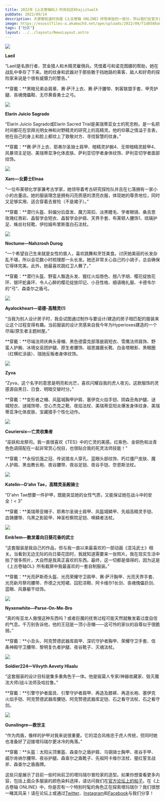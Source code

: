 ```yaml
---
title: 2022年《上古卷轴OL》时尚社区Khajiitwalk  
pubDate: 2022/09/14
description: 大家都知道时尚是《上古卷轴 ONLINE》终局体验的一部分，所以我们在官方论坛上向#ESOFam发起挑战，让大家展示他们最时尚的角色。
image: https://esosslfiles-a.akamaihd.net/ape/uploads/2022/09/f1d8588a8cf31bb0957619d7725caad5.jpg
tags: ["社区"]
layout: ../../layouts/NewsLayout.astro
---
```


![](https://esosslfiles-a.akamaihd.net/ape/uploads/2022/09/719a4c32a07fb63a9c121fb6f374ac9e.jpg)

**Laeil**

“Laeil是名旅行者、赏金猎人和木精灵雇佣兵。凭借着弓和诺克图娜的帮助，她在战乱中幸存了下来。她的纹身和武器对于那些敢于挡她路的乘客、敌人和好奇的探险家来说是个很有威慑力的警告。”

**穿戴：**黑暗兄弟会肩章、赛·萨汗上衣、赛·萨汗腰带、刺客联盟手套、甲壳护腿、丧魂傀儡鞋、无尽黄昏勇士之弓。

![](https://esosslfiles-a.akamaihd.net/ape/uploads/2022/09/bc829b459d74e61d41551cbad8e955e4.jpg)

**Elarín Juicio Sagrado**

“Elarín Juicio Sagrado或Elarín Sacred
Trial是美瑞蒂亚女士的死忠粉。是一名把时间都花在崇拜光明女神和对野精灵的研究上的高精灵。他的仰慕之情溢于言表，他在自己的身上和脸上都纹上了致敬对方、寻找智慧的纹身。”

**穿戴：**赛·萨汗上衣、耶弗尔圣骑士肩甲、暗精灵护腕4、无带暗精灵胫甲4、风暴领主足铠、美瑞蒂亚净化体皮肤、萨利亚切学者身体纹饰、萨利亚切学者面部纹饰。

![](https://esosslfiles-a.akamaihd.net/ape/uploads/2022/09/c1ab133c621be28bc48f344b2ad3de9d.jpg)

**Xarc—女爵士Elnaa**

“一位布莱顿化学家兼考古学家，她领导着考古研究探险队并且在匕落拥有一家小小的古董店。她的服装理念是拥有闪亮质感的漂亮衣服，体现她的尊贵地位，同时又足够实用、适合穿着去冒险（不是裙子）。”

**穿戴：**潜行头盔、斜偏分后盘发、魔力耳扣、淡黑睫毛、学者眼镜、桑吉恩玫瑰红唇彩、晶智学会短衣、晶智学会护肩、天界手套、布莱顿人腰饰1、琉璃护足、蛛丝社轻靴、伊拉姆布里斯蛋白石法杖。

![](https://esosslfiles-a.akamaihd.net/ape/uploads/2022/09/31b622882e43844d6cf9b5302a5c7ec4.jpg)

**Noctume—Nahzrosh Durog**

“一个希望自己生来就是女性的兽人，喜欢跳舞和烹饪美食。讨厌她美丽的长发杂乱不堪，所以会花数小时梳理那一头长发。她还非常关心自己的小胡子，总会确保它得体完美。此外，她最喜欢跳红卫人舞了。”

**穿戴：**潜行头盔、野蛮人飘逸头发、猩红火焰唇色、翘八字胡、樱花绽放花环、银环蛇鼻环、令人心醉的樱花绽放印记、小丑性格、细语晚礼服、卡德韦尔的“弓”、森查尔之盾弓。

![](https://esosslfiles-a.akamaihd.net/ape/uploads/2022/09/a8578aa45d10dab727d9e0826ba98250.jpg)

**Ayalockheart—诺德-高精灵(!)**

“当我为别人设计房子时，我会试图通过制作与要设计/建造的房子相匹配的服装来让这个过程变得有趣。当前服装的设计灵感来自我今年为Hyperioxes建造的一个尽端/原生者主题树屋。”

**穿戴：**尽端法师庆典头骨帽、黑色德雷克部落披肩短衣、雪鹰法师肩饰、野蛮人护腕、冰境女巫团护腿、原生者腰饰、祖恩雄鹿长靴、白金塔眼影、黑眼圈（红横杠涂装）、瑞驰反叛者身体纹饰。

![](https://esosslfiles-a.akamaihd.net/ape/uploads/2022/09/a8c6ad88bcc47376f9ad506b65f8534e.jpg)

**Zyva**

“Zyva，这个名字的意思是明亮和光芒，喜欢闪耀自我的虎人夜刃。这款服饰的灵感源自黑日、日食、明暗交替时分。”

**穿戴：**变形者之帽、风盔城胸甲护肩、塞伊克火焰手铠、阴森丑角护腿、谜城短衣、谜城饰带、空心杰克之靴、夜焰法杖、美瑞蒂亚阳炎爆发身体纹身、美瑞蒂亚净化体皮肤、宝藏猎手个性化动作。

![](https://esosslfiles-a.akamaihd.net/ape/uploads/2022/09/8d3ad623c16b9b524da1d483c90fe6be.jpg)

**Couriersix—亡灵收集者**

“巫妖和龙祭司。我一直很喜欢《TES》中的亡灵的美感。红紫色、金铜色和淡青色色调搭配在一起非常赏心悦目，也很贴合我的死灵法师技能！”

**穿戴：**永恒饥饿之冠、传说猎龙人穿孔、蓝眼头部纹饰、朽烂僵尸皮肤、魔人护肩、黑虫教长袍、夜谷腰带、夜谷足铠、夜谷手铠、奈恩斯法杖。

![](https://esosslfiles-a.akamaihd.net/ape/uploads/2022/09/6b7ccbed5cd08072c863d55ad79c4e72.jpg)

**Katelin—D’ahn Tae，高精灵圣殿骑士**

“D'ahn Tae想要一件护甲，既能突显她的女性气质，又能保证她在战斗中的安全！< 3”

**穿戴：**美瑞蒂亚帽子、耶弗尔圣骑士肩甲、风盔城鳞甲、先祖高精灵手铠、血铸腰带、乌黑之影胫甲、神圣检察院足铠、唤鳞者法杖。

![](https://esosslfiles-a.akamaihd.net/ape/uploads/2022/09/b9f57dd43645e3baf371f6ce7428ebde.jpg)

**Emb1em—散发着向日葵花香的武士**

“这套服装是我自己的作品，但与我一直以来最喜欢的一部动画《混沌武士》相关。当看到无边无际的向日葵花田时，我就知道需要来一张照片。我在现实生活中拍了很多照片，大自然是我真正喜欢的东西。最终，这一切都是值得的，因为这是《上古卷轴OL》所有截屏中我最喜欢的一套自制服装。”

**穿戴：**光亮萨斯奇头盔、光亮荣耀守卫肩甲、赛·萨汗胸甲、光亮天界手套、光亮新月祭司腰带、乔德之光短裙、囚犯凉鞋、阿卡维尔1长剑、丧魂傀儡巨剑、蓝眼、风暴躯干纹饰。

![](https://esosslfiles-a.akamaihd.net/ape/uploads/2022/09/80b1ebb25cb70f365daee3f108da56e1.jpg)

**Nyxenwhite—Parse-On-Me-Bro**

“真的有亚龙人傲慢这种东西吗？或者巨魔的抚育过程可能天然就散发着过度自信的气息。千万别告诉他，他的王冠是一顶小丑帽——这可怜的家伙的自尊似乎很脆弱。”

**穿戴：**小丑头、阿克赞德武器库肩甲、深坑守护者胸甲、荣耀守卫手套、信条神殿守卫腰带、黎明复仇者护腿、夜谷靴子、灭魂法杖。

![](https://esosslfiles-a.akamaihd.net/ape/uploads/2022/09/87a5a5a34c6b4800b02ceb086d718999.jpg)

**Soldier224—Vilvyth Aevety Hlaalu**

“这套服装的设计目标是集多重角色于一体。他是锻莫人专家/神器收藏家、毁灭魔法大师/战斗法师及哈拉鲁。”

**穿戴：**引擎守护者面具、引擎守护者肩甲、再造及膝裤、再造长袍、塞伊克火焰手铠、阿克赞德武器库腰铠、阿克赞德武器库足铠、石之看守法杖、石之看守剑。

![](https://esosslfiles-a.akamaihd.net/ape/uploads/2022/09/6aaed0dde4c981875981466d0d9c87c5.jpg)

**Gunslingre—救世主**

“作为肉盾，像样的护甲对我来说很重要。它的混合风格忠于虎人传统，但同时她也准备好了迎接塔玛瑞尔更冰冷的角落。”

**穿戴：**头盔：太阳尖顶重盔、森查尔之盾护肩、乌钢骑士胸甲、夜谷手甲、威尔肯纳尔腰带、夜谷护腿、森查尔之盾靴子、先祖阿卡维尔法杖、猩红誓言战斧、森查尔之盾盾牌。

这些只是展示了目前一些时尚前卫的塔玛瑞尔冒险家的造型。如果你想查看更多内容，包括上面众多服装的颜色染料选择，请访问我们在[官方论坛上的帖子](https://forums.elderscrollsonline.com/en/discussion/comment/7704365/)。在《上古卷轴
ONLINE》中，你是否有一个特别时髦的角色正在探索塔玛瑞尔？我们很想一睹其风采！请在论坛上或通过[Twitter](https://twitter.com/TESOnline)、[Instagram](https://www.instagram.com/elderscrollsonline/)和[Facebook](https://www.facebook.com/elderscrollsonline)与我们分享！
